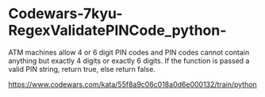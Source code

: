 # Codewars-7kyu-RegexValidatePINCode_python-
ATM machines allow 4 or 6 digit PIN codes and PIN codes cannot contain anything but exactly 4 digits or exactly 6 digits.  If the function is passed a valid PIN string, return true, else return false.


https://www.codewars.com/kata/55f8a9c06c018a0d6e000132/train/python

